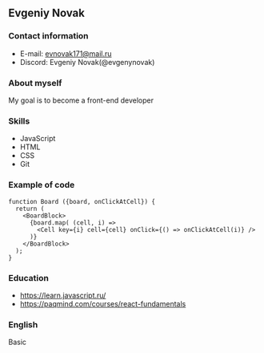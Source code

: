 ## Evgeniy Novak
### Contact information
* E-mail:  evnovak171@mail.ru
* Discord: Evgeniy Novak(@evgenynovak)

### About myself
My goal is to become a front-end developer

### Skills
* JavaScript
* HTML
* CSS
* Git

### Example of code

```JSX
function Board ({board, onClickAtCell}) {
  return (
    <BoardBlock>
      {board.map( (cell, i) =>
        <Cell key={i} cell={cell} onClick={() => onClickAtCell(i)} />
      )}
    </BoardBlock>
  );
}
```

### Education
* https://learn.javascript.ru/
* https://paqmind.com/courses/react-fundamentals

### English
Basic

